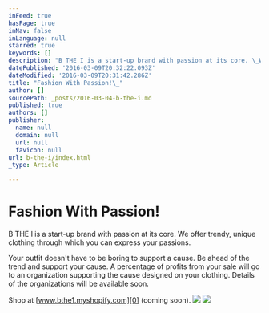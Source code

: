 ```yaml
---
inFeed: true
hasPage: true
inNav: false
inLanguage: null
starred: true
keywords: []
description: "B THE I is a start-up brand with passion at its core. \_We offer trendy, unique clothing through which you can express your passions.\_"
datePublished: '2016-03-09T20:32:22.093Z'
dateModified: '2016-03-09T20:31:42.286Z'
title: "Fashion With Passion!\_"
author: []
sourcePath: _posts/2016-03-04-b-the-i.md
published: true
authors: []
publisher:
  name: null
  domain: null
  url: null
  favicon: null
url: b-the-i/index.html
_type: Article

---
```

# Fashion With Passion! 

B THE I is a start-up brand with passion at its core.  We offer trendy, unique clothing through which you can express your passions. 

Your outfit doesn't have to be boring to support a cause.  Be ahead of the trend and support your cause.  A percentage of profits from your sale will go to an organization supporting the cause designed on your clothing.  Details of the organizations will be available soon.  

Shop at [www.bthe1.myshopify.com][0] (coming soon). ![](https://the-grid-user-content.s3-us-west-2.amazonaws.com/4ed04e7a-5aad-4b45-bfdf-9fbe58b1d50e.jpg)
![](https://the-grid-user-content.s3-us-west-2.amazonaws.com/6f89a885-e906-4370-95e8-ce48bed3be1b.jpg)

[0]: https://bthe1.myshopify.com/